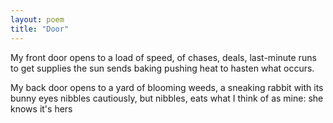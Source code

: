 ```yaml
---
layout: poem
title: "Door"
---
```


My front door opens to a load of speed,
of chases, deals, last-minute runs to get supplies
the sun sends baking pushing heat
to hasten what occurs.

My back door opens to a yard
of blooming weeds,
a sneaking rabbit with its bunny eyes
nibbles cautiously, but nibbles, eats
what I think of as mine: she knows it's hers
